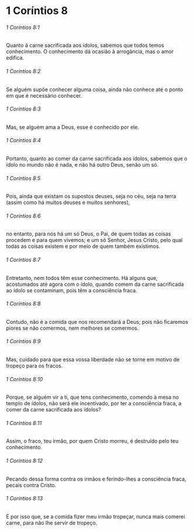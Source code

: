 # 1 Coríntios 8

###### 1 Coríntios 8:1

Quanto à carne sacrificada aos ídolos, sabemos que todos temos conhecimento. O conhecimento dá ocasião à arrogância, mas o amor edifica.

###### 1 Coríntios 8:2

Se alguém supõe conhecer alguma coisa, ainda não conhece até o ponto em que é necessário conhecer.

###### 1 Coríntios 8:3

Mas, se alguém ama a Deus, esse é conhecido por ele.

###### 1 Coríntios 8:4

Portanto, quanto ao comer da carne sacrificada aos ídolos, sabemos que o ídolo no mundo não é nada, e não há outro Deus, senão um só.

###### 1 Coríntios 8:5

Pois, ainda que existam os supostos deuses, seja no céu, seja na terra (assim como há muitos deuses e muitos senhores),

###### 1 Coríntios 8:6

no entanto, para nós há um só Deus, o Pai, de quem todas as coisas procedem e para quem vivemos; e um só Senhor, Jesus Cristo, pelo qual todas as coisas existem e por meio de quem também existimos.

###### 1 Coríntios 8:7

Entretanto, nem todos têm esse conhecimento. Há alguns que, acostumados até agora com o ídolo, quando comem da carne sacrificada ao ídolo se contaminam, pois têm a consciência fraca.

###### 1 Coríntios 8:8

Contudo, não é a comida que nos recomendará a Deus; pois não ficaremos piores se não comermos, nem melhores se comermos.

###### 1 Coríntios 8:9

Mas, cuidado para que essa vossa liberdade não se torne em motivo de tropeço para os fracos.

###### 1 Coríntios 8:10

Porque, se alguém vir a ti, que tens conhecimento, comendo à mesa no templo de ídolos, não será ele incentivado, por ter a consciência fraca, a comer da carne sacrificada aos ídolos?

###### 1 Coríntios 8:11

Assim, o fraco, teu irmão, por quem Cristo morreu, é destruído pelo teu conhecimento.

###### 1 Coríntios 8:12

Pecando dessa forma contra os irmãos e ferindo-lhes a consciência fraca, pecais contra Cristo.

###### 1 Coríntios 8:13

É por isso que, se a comida fizer meu irmão tropeçar, nunca mais comerei carne, para não lhe servir de tropeço.

